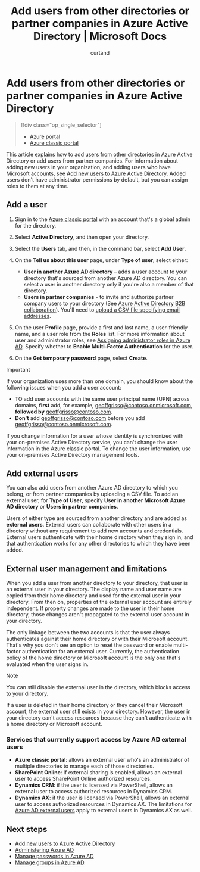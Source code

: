 ﻿---
title: Add users from other directories or partner companies in Azure Active Directory | Microsoft Docs
description: Explains how to add users or change user information in Azure Active Directory, including external and guest users.
services: active-directory
documentationcenter: ''
author: curtand
manager: femila
editor: ''

ms.assetid: 564a04ec-53c1-470b-9ab9-f3db57da0a89
ms.service: active-directory
ms.workload: identity
ms.tgt_pltfrm: na
ms.devlang: na
ms.topic: get-started-article
ms.date: 05/14/2017
ms.author: curtand

ms.reviewer: jeffsta
ms.custom: iamfeature=Users
---
# Add users from other directories or partner companies in Azure Active Directory
> [!div class="op_single_selector"]
> * [Azure portal](active-directory-users-create-external-azure-portal.md )
> * [Azure classic portal](active-directory-create-users-external.md)
>
>

This article explains how to add users from other directories in Azure Active Directory or add users from partner companies. For information about adding new users in your organization, and adding users who have Microsoft accounts, see [Add new users to Azure Active Directory](active-directory-create-users.md). Added users don't have administrator permissions by default, but you can assign roles to them at any time.

## Add a user
1. Sign in to the [Azure classic portal](https://manage.windowsazure.com) with an account that's a global admin for the directory.
2. Select **Active Directory**, and then open your directory.
3. Select the **Users** tab, and then, in the command bar, select **Add User**.
4. On the **Tell us about this user** page, under **Type of user**, select either:

   * **User in another Azure AD directory** – adds a user account to your directory that's sourced from another Azure AD directory. You can select a user in another directory only if you're also a member of that directory.
   * **Users in partner companies** - to invite and authorize partner company users to your directory (See [Azure Active Directory B2B collaboration](active-directory-b2b-what-is-azure-ad-b2b.md)). You'll need to [upload a CSV file specifying email addresses](active-directory-b2b-references-csv-file-format.md).
5. On the user **Profile** page, provide a first and last name, a user-friendly name, and a user role from the **Roles** list. For more information about user and administrator roles, see [Assigning administrator roles in Azure AD](active-directory-assign-admin-roles.md). Specify whether to **Enable Multi-Factor Authentication** for the user.
6. On the **Get temporary password** page, select **Create**.

> [!IMPORTANT]
> If your organization uses more than one domain, you should know about the following issues when you add a user account:
>
> * TO add user accounts with the same user principal name (UPN) across domains, **first** add, for example, geoffgrisso@contoso.onmicrosoft.com, **followed by** geoffgrisso@contoso.com.
> * **Don't** add geoffgrisso@contoso.com before you add geoffgrisso@contoso.onmicrosoft.com.
>

If you change information for a user whose identity is synchronized with your on-premises Active Directory service, you can't change the user information in the Azure classic portal. To change the user information, use your on-premises Active Directory management tools.

## Add external users
You can also add users from another Azure AD directory to which you belong, or from partner companies by uploading a CSV file. To add an external user, for **Type of User**, specify **User in another Microsoft Azure AD directory** or **Users in partner companies**.

Users of either type are sourced from another directory and are added as **external users**. External users can collaborate with other users in a directory without any requirement to add new accounts and credentials. External users authenticate with their home directory when they sign in, and that authentication works for any other directories to which they have been added.

## External user management and limitations
When you add a user from another directory to your directory, that user is an external user in your directory. The display name and user name are copied from their home directory and used for the external user in your directory. From then on, properties of the external user account are entirely independent. If property changes are made to the user in their home directory, those changes aren't propagated to the external user account in your directory.

The only linkage between the two accounts is that the user always authenticates against their home directory or with their Microsoft account. That's why you don't see an option to reset the password or enable multi-factor authentication for an external user. Currently, the authentication policy of the home directory or Microsoft account is the only one that's evaluated when the user signs in.

> [!NOTE]
> You can still disable the external user in the directory, which blocks access to your directory.
>
>

If a user is deleted in their home directory or they cancel their Microsoft account, the external user still exists in your directory. However, the user in your directory can't access resources because they can't authenticate with a home directory or Microsoft account.

### Services that currently support access by Azure AD external users
* **Azure classic portal**: allows an external user who's an administrator of multiple directories to manage each of those directories.
* **SharePoint Online**: if external sharing is enabled, allows an external user to access SharePoint Online authorized resources.
* **Dynamics CRM**: if the user is licensed via PowerShell, allows an external user to access authorized resources in Dynamics CRM.
* **Dynamics AX**: if the user is licensed via PowerShell, allows an external user to access authorized resources in Dynamics AX. The limitations for [Azure AD external users](#known-limitations-of-azure-ad-external-users) apply to external users in Dynamics AX as well.

## Next steps
* [Add new users to Azure Active Directory](active-directory-create-users.md)
* [Administering Azure AD](active-directory-administer.md)
* [Manage passwords in Azure AD](active-directory-manage-passwords.md)
* [Manage groups in Azure AD](active-directory-manage-groups.md)
